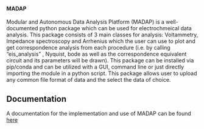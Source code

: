 #### MADAP

Modular and Autonomous Data Analysis Platform (MADAP) is a well-documented python package which can be used for electrochmeical data analysis.
This package consists of 3 main classes for analysis: Voltammetry, Impedance spectroscopy and Arrhenius which the user can use to plot and get correspondence analysis from each procedure (i.e. by calling “eis_analysis” , Nyquist, bode as well as the correspondence equivalent circuit and its parameters will be drawn).
This package can be installed via pip/conda and can be utilized with a GUI, command line or just directly importing the module in a python script.
This package allows user to upload any common file format of data and the select the data of choice.

## Documentation

A documentation for the implementation and use of MADAP can be found [here](https://fuzhanrahmanian.github.io/MADAP/)
